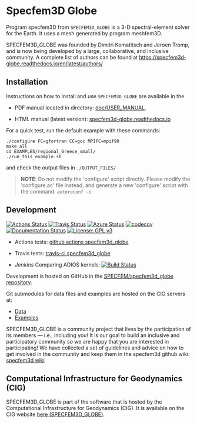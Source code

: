 # Specfem3D Globe

Program specfem3D from `SPECFEM3D_GLOBE` is a 3-D spectral-element solver for the Earth.
It uses a mesh generated by program meshfem3D.

SPECFEM3D_GLOBE was founded by Dimitri Komatitsch and Jeroen Tromp, and is now being developed by a large, collaborative, and inclusive community. A complete list of authors can be found at
https://specfem3d-globe.readthedocs.io/en/latest/authors/

## Installation

Instructions on how to install and use `SPECFEM3D_GLOBE` are available
in the 

- PDF manual located in directory: [doc/USER_MANUAL](doc/USER_MANUAL).

- HTML manual (latest version): [specfem3d-globe.readthedocs.io](http://specfem3d-globe.readthedocs.io/)


For a quick test, run the default example with these commands:
```
./configure FC=gfortran CC=gcc MPIFC=mpif90
make all
cd EXAMPLES/regional_Greece_small/
./run_this_example.sh
```
and check the output files in `./OUTPUT_FILES/`

>__NOTE__: Do not modify the 'configure' script directly. Please modify the
    'configure.ac' file instead, and generate a new 'configure' script with
    the command: `autoreconf -i`


## Development

[![Actions Status](https://github.com/SPECFEM/specfem3d_globe/workflows/CI/badge.svg)](https://github.com/SPECFEM/specfem3d_globe/actions)
[![Travis Status](https://app.travis-ci.com/SPECFEM/specfem3d_globe.svg?branch=devel)](https://app.travis-ci.com/SPECFEM/specfem3d_globe)
[![Azure Status](https://dev.azure.com/danielpeter22/SPECFEM3D_GLOBE/_apis/build/status/geodynamics.specfem3d_globe?branchName=devel)](https://dev.azure.com/danielpeter22/SPECFEM3D_GLOBE/_build/latest?definitionId=2&branchName=devel)
[![codecov](https://codecov.io/gh/SPECFEM/specfem3d_globe/branch/devel/graph/badge.svg)](https://codecov.io/gh/SPECFEM/specfem3d_globe)
[![Documentation Status](https://readthedocs.org/projects/specfem3d-globe/badge/?version=latest)](https://specfem3d-globe.readthedocs.io/en/latest/?badge=latest)
[![License: GPL v3](https://img.shields.io/badge/License-GPL%20v3-blue.svg)](LICENSE)

* Actions tests: [github actions specfem3d_globe](https://github.com/SPECFEM/specfem3d_globe/actions)

* Travis tests: [travis-ci specfem3d_globe](https://app.travis-ci.com/SPECFEM/specfem3d_globe/builds)

* *Jenkins* Comparing ADIOS kernels: [![Build
  Status](https://jenkins.princeton.edu/buildStatus/icon?job=SPECFEM_ADIOS/adios_kernels)](https://jenkins.princeton.edu/job/SPECFEM_ADIOS/job/adios_kernels/)


Development is hosted on GitHub in the
[SPECFEM/specfem3d_globe repository](https://github.com/SPECFEM/specfem3d_globe).

Git submodules for data files and examples are hosted on the CIG servers
at:

  * [Data](http://vcs.geodynamics.org/gitweb/?p=specfem3d_globe_data.git)
  * [Examples](http://vcs.geodynamics.org/gitweb/?p=specfem3d_globe_examples.git)

SPECFEM3D_GLOBE is a community project that lives by the participation of its
members — i.e., including you! It is our goal to build an inclusive and
participatory community so we are happy that you are interested in
participating! We have collected a set of guidelines and advice on how to get
involved in the community and keep them in the specfem3d github wiki:
[specfem3d wiki](https://github.com/SPECFEM/specfem3d/wiki)


## Computational Infrastructure for Geodynamics (CIG)

SPECFEM3D_GLOBE is part of the software that is hosted by the Computational Infrastructure for Geodynamics (CIG). It is available on the CIG website [here (SPECFEM3D_GLOBE)](https://geodynamics.org/resources/specfem3d).


